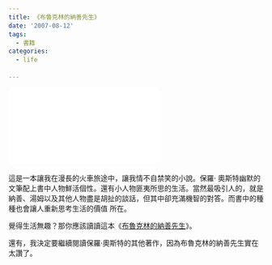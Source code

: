 ```yaml
---
title: 《布魯克林的納善先生》
date: '2007-08-12'
tags:
  - 書籍
categories:
  - life

---
```

[![布魯克林的納善先生的圖像](images/0.php?type=4&isbn=9864177834 "更多關於布魯克林的納善先生")](http://www.anobii.com/books/01bf705ac49c5e21c7/ "更多關於布魯克林的納善先生")  
  
這是一本讓我在漫長的火車旅途中，讓我情不自禁笑的小說。保羅‧ 奧斯特幽默的文筆配上書中人物鮮活個性。還有小人物匪夷所思的生活。當然最吸引人的，就是納善、湯姆以及其他人物盡是胡扯的談話，但其中卻充滿機智的對答。而書中的種種也會讓人重新思考生活的價值 所在。  
  
覺得生活無趣？那你應該讀讀這本《[布魯克林的納善先生](http://www.anobii.com/books/01bf705ac49c5e21c7/)》。  
  
還有，我決定要繼續閱讀保羅‧奧斯特的其他著作，因為布魯克林的納善先生實在太讚了。
